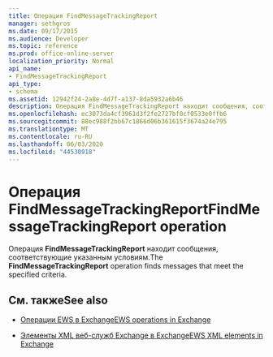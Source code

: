 ```yaml
---
title: Операция FindMessageTrackingReport
manager: sethgros
ms.date: 09/17/2015
ms.audience: Developer
ms.topic: reference
ms.prod: office-online-server
localization_priority: Normal
api_name:
- FindMessageTrackingReport
api_type:
- schema
ms.assetid: 12942f24-2a8e-4d7f-a137-8da5932a6b46
description: Операция FindMessageTrackingReport находит сообщения, соответствующие указанным условиям.
ms.openlocfilehash: ec3073da4cf3961d3f2fe2727bf0cf0533e0ffb6
ms.sourcegitcommit: 88ec988f2bb67c1866d06b361615f3674a24e795
ms.translationtype: MT
ms.contentlocale: ru-RU
ms.lasthandoff: 06/03/2020
ms.locfileid: "44530918"
---
```

# <a name="findmessagetrackingreport-operation"></a><span data-ttu-id="b9c7d-103">Операция FindMessageTrackingReport</span><span class="sxs-lookup"><span data-stu-id="b9c7d-103">FindMessageTrackingReport operation</span></span>

<span data-ttu-id="b9c7d-104">Операция **FindMessageTrackingReport** находит сообщения, соответствующие указанным условиям.</span><span class="sxs-lookup"><span data-stu-id="b9c7d-104">The **FindMessageTrackingReport** operation finds messages that meet the specified criteria.</span></span> 
  
## <a name="see-also"></a><span data-ttu-id="b9c7d-105">См. также</span><span class="sxs-lookup"><span data-stu-id="b9c7d-105">See also</span></span>

- [<span data-ttu-id="b9c7d-106">Операции EWS в Exchange</span><span class="sxs-lookup"><span data-stu-id="b9c7d-106">EWS operations in Exchange</span></span>](ews-operations-in-exchange.md)
  
- [<span data-ttu-id="b9c7d-107">Элементы XML веб-служб Exchange в Exchange</span><span class="sxs-lookup"><span data-stu-id="b9c7d-107">EWS XML elements in Exchange</span></span>](ews-xml-elements-in-exchange.md)

